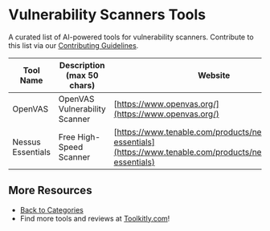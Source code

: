 # Vulnerability Scanners Tools

A curated list of AI-powered tools for vulnerability scanners. Contribute to this list via our [Contributing Guidelines](../CONTRIBUTING.md).

| Tool Name | Description (max 50 chars) | Website |
|-----------|----------------------------|---------|
| OpenVAS | OpenVAS Vulnerability Scanner | [https://www.openvas.org/](https://www.openvas.org/) |
| Nessus Essentials | Free High-Speed Scanner | [https://www.tenable.com/products/nessus/nessus-essentials](https://www.tenable.com/products/nessus/nessus-essentials) |

## More Resources
- [Back to Categories](https://github.com/ToolkitlyAI/awesome-ai-tools/blob/master/README.md)
- Find more tools and reviews at [Toolkitly.com](https://toolkitly.com)!
